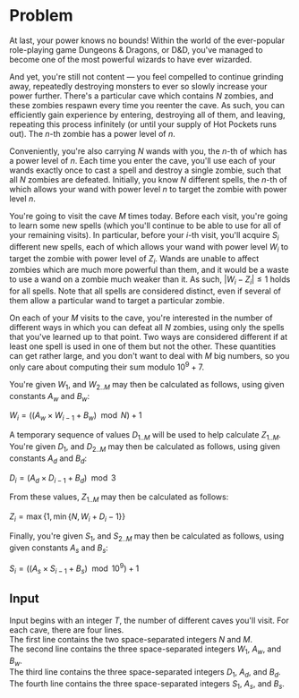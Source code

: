 # Problem

At last, your power knows no bounds! Within the world of the ever-popular role-playing game Dungeons & Dragons, or D&D, you've managed to become one of the most powerful wizards to have ever wizarded.

And yet, you're still not content — you feel compelled to continue grinding away, repeatedly destroying monsters to ever so slowly increase your power further. There's a particular cave which contains $N$ zombies, and these zombies respawn every time you reenter the cave. As such, you can efficiently gain experience by entering, destroying all of them, and leaving, repeating this process infinitely (or until your supply of Hot Pockets runs out). The $n$-th zombie has a power level of $n$.

Conveniently, you're also carrying $N$ wands with you, the $n$-th of which has a power level of $n$. Each time you enter the cave, you'll use each of your wands exactly once to cast a spell and destroy a single zombie, such that all $N$ zombies are defeated. Initially, you know $N$ different spells, the $n$-th of which allows your wand with power level $n$ to target the zombie with power level $n$.

You're going to visit the cave $M$ times today. Before each visit, you're going to learn some new spells (which you'll continue to be able to use for all of your remaining visits). In particular, before your $i$-th visit, you'll acquire $S_i$ different new spells, each of which allows your wand with power level $W_i$ to target the zombie with power level of $Z_i$. Wands are unable to affect zombies which are much more powerful than them, and it would be a waste to use a wand on a zombie much weaker than it. As such, $|W_i - Z_i| ≤ 1$ holds for all spells. Note that all spells are considered distinct, even if several of them allow a particular wand to target a particular zombie.

On each of your $M$ visits to the cave, you're interested in the number of different ways in which you can defeat all $N$ zombies, using only the spells that you've learned up to that point. Two ways are considered different if at least one spell is used in one of them but not the other. These quantities can get rather large, and you don't want to deal with $M$ big numbers, so you only care about computing their sum modulo $10^9 + 7$.

You're given $W_1$, and $W_{2..M}$ may then be calculated as follows, using given constants $A_w$ and $B_w$:

$W_i = ((A_w \times W_{i-1} + B_w) \mod N) + 1$

A temporary sequence of values $D_{1..M}$ will be used to help calculate $Z_{1..M}$. You're given $D_1$, and $D_{2..M}$ may then be calculated as follows, using given constants $A_d$ and $B_d$:

$D_i = (A_d \times D_{i-1} + B_d) \mod 3$

From these values, $Z_{1..M}$ may then be calculated as follows:

$Z_i = \max\{ 1, \min \{ N, W_i + D_i - 1\} \}$

Finally, you're given $S_1$, and $S_{2..M}$ may then be calculated as follows, using given constants $A_s$ and $B_s$:

$S_i = ((A_s \times S_{i-1} + B_s) \mod 10^9) + 1$

## Input

Input begins with an integer $T$, the number of different caves you'll visit. For each cave, there are four lines.  
The first line contains the two space-separated integers $N$ and $M$.  
The second line contains the three space-separated integers $W_1$, $A_w$, and $B_w$.  
The third line contains the three space-separated integers $D_1$, $A_d$, and $B_d$.  
The fourth line contains the three space-separated integers $S_1$, $A_s$, and $B_s$.
